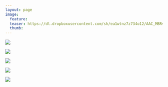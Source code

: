 ```yaml
---
layout: page
image:
  feature:
  teaser: https://dl.dropboxusercontent.com/sh/ea1wtnz7z734o12/AAC_MBRvEnLtlpi8cyy-76mDa/luontokuvat/kes%C3%A4/4/DS21459-245px.jpg
  thumb:
---
```


[![](https://dl.dropboxusercontent.com/sh/ea1wtnz7z734o12/AABWTIUvuyc1WWyW2EVDz6fPa/luontokuvat/kes%C3%A4/4/DS21438-800px.jpg)](https://dl.dropboxusercontent.com/sh/ea1wtnz7z734o12/AABkf5nOFKe-XGwPwE_kyi7Ua/luontokuvat/kes%C3%A4/4/DS21438.jpg)

[![](https://dl.dropboxusercontent.com/sh/ea1wtnz7z734o12/AAC5D-qlTmVFGQ1oRQItK98oa/luontokuvat/kes%C3%A4/4/DS21459-800px.jpg)](https://dl.dropboxusercontent.com/sh/ea1wtnz7z734o12/AABtLPUb4GRMlU1BQFz8K61Za/luontokuvat/kes%C3%A4/4/DS21459.jpg)

[![](https://dl.dropboxusercontent.com/sh/ea1wtnz7z734o12/AAAjeWSnqQLQnIxhQOg-XCERa/luontokuvat/kes%C3%A4/4/DS21462-800px.jpg)](https://dl.dropboxusercontent.com/sh/ea1wtnz7z734o12/AAATOQ_IaJJXarf4ictvKbCla/luontokuvat/kes%C3%A4/4/DS21462.jpg)

[![](https://dl.dropboxusercontent.com/sh/ea1wtnz7z734o12/AAALGS-c8exxUVpWdqfv0R3Qa/luontokuvat/kes%C3%A4/4/DS21470-800px.jpg)](https://dl.dropboxusercontent.com/sh/ea1wtnz7z734o12/AABTa7xr4fe0Ffyg3H5fscV3a/luontokuvat/kes%C3%A4/4/DS21470.jpg)

[![](https://dl.dropboxusercontent.com/sh/ea1wtnz7z734o12/AACZb4c_5UNQqLByRbXaAyu-a/luontokuvat/kes%C3%A4/4/DS21484-800px.jpg)](https://dl.dropboxusercontent.com/sh/ea1wtnz7z734o12/AAC7KQ37X4yyPOOxZvMmkzxLa/luontokuvat/kes%C3%A4/4/DS21484.jpg)
